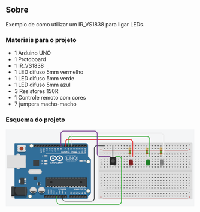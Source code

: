 ## Sobre
Exemplo de como utilizar um IR_VS1838 para ligar LEDs.

### Materiais para o projeto
* 1 Arduino UNO
* 1 Protoboard
* 1 IR_VS1838
* 1 LED difuso 5mm vermelho
* 1 LED difuso 5mm verde
* 1 LED difuso 5mm azul
* 3 Resistores 150R
* 1 Controle remoto com cores
* 7 jumpers macho-macho

### Esquema do projeto
![](esquema.png)
